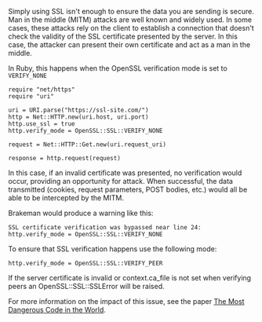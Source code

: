 Simply using SSL isn't enough to ensure the data you are sending is secure. Man in the middle (MITM) attacks are well known and widely used. In some cases, these attacks rely on the client to establish a connection that doesn't check the validity of the SSL certificate presented by the server. In this case, the attacker can present their own certificate and act as a man in the middle.

In Ruby, this happens when the OpenSSL verification mode is set to `VERIFY_NONE`

    require "net/https"
	require "uri"

	uri = URI.parse("https://ssl-site.com/")
	http = Net::HTTP.new(uri.host, uri.port)
	http.use_ssl = true
	http.verify_mode = OpenSSL::SSL::VERIFY_NONE

	request = Net::HTTP::Get.new(uri.request_uri)

	response = http.request(request)

In this case, if an invalid certificate was presented, no verification would occur, providing an opportunity for attack. When successful, the data transmitted (cookies, request parameters, POST bodies, etc.) would all be able to be intercepted by the MITM.

Brakeman would produce a warning like this:

    SSL certificate verification was bypassed near line 24: http.verify_mode = OpenSSL::SSL::VERIFY_NONE

To ensure that SSL verification happens use the following mode:

    http.verify_mode = OpenSSL::SSL::VERIFY_PEER

If the server certificate is invalid or context.ca_file is not set when verifying peers an OpenSSL::SSL::SSLError will be raised.

For more information on the impact of this issue, see the paper [The Most Dangerous Code in the World](https://www.cs.utexas.edu/~shmat/shmat_ccs12.pdf).
